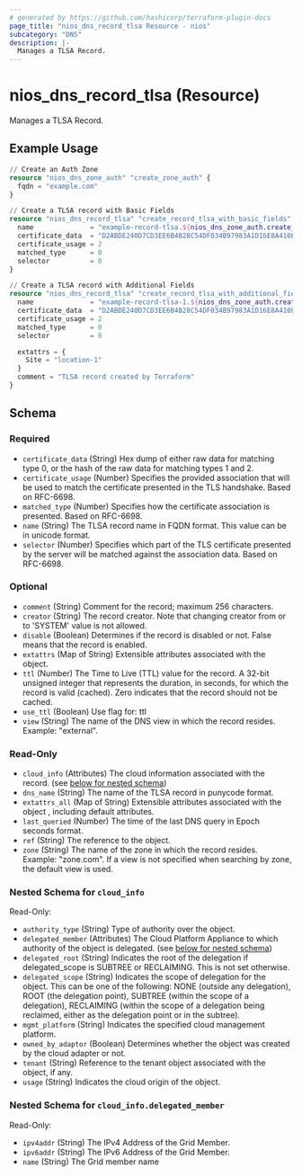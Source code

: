 ```yaml
---
# generated by https://github.com/hashicorp/terraform-plugin-docs
page_title: "nios_dns_record_tlsa Resource - nios"
subcategory: "DNS"
description: |-
  Manages a TLSA Record.
---
```


# nios_dns_record_tlsa (Resource)

Manages a TLSA Record.

## Example Usage

```terraform
// Create an Auth Zone
resource "nios_dns_zone_auth" "create_zone_auth" {
  fqdn = "example.com"
}

// Create a TLSA record with Basic Fields
resource "nios_dns_record_tlsa" "create_record_tlsa_with_basic_fields" {
  name              = "example-record-tlsa.${nios_dns_zone_auth.create_zone_auth.fqdn}"
  certificate_data  = "D2ABDE240D7CD3EE6B4B28C54DF034B97983A1D16E8A410E4561CB106618E971"
  certificate_usage = 2
  matched_type      = 0
  selector          = 0
}

// Create a TLSA record with Additional Fields
resource "nios_dns_record_tlsa" "create_record_tlsa_with_additional_fields" {
  name              = "example-record-tlsa-1.${nios_dns_zone_auth.create_zone_auth.fqdn}"
  certificate_data  = "D2ABDE240D7CD3EE6B4B28C54DF034B97983A1D16E8A410E4561CB106618E971"
  certificate_usage = 2
  matched_type      = 0
  selector          = 0

  extattrs = {
    Site = "location-1"
  }
  comment = "TLSA record created by Terraform"
}
```

<!-- schema generated by tfplugindocs -->
## Schema

### Required

- `certificate_data` (String) Hex dump of either raw data for matching type 0, or the hash of the raw data for matching types 1 and 2.
- `certificate_usage` (Number) Specifies the provided association that will be used to match the certificate presented in the TLS handshake. Based on RFC-6698.
- `matched_type` (Number) Specifies how the certificate association is presented. Based on RFC-6698.
- `name` (String) The TLSA record name in FQDN format. This value can be in unicode format.
- `selector` (Number) Specifies which part of the TLS certificate presented by the server will be matched against the association data. Based on RFC-6698.

### Optional

- `comment` (String) Comment for the record; maximum 256 characters.
- `creator` (String) The record creator. Note that changing creator from or to 'SYSTEM' value is not allowed.
- `disable` (Boolean) Determines if the record is disabled or not. False means that the record is enabled.
- `extattrs` (Map of String) Extensible attributes associated with the object.
- `ttl` (Number) The Time to Live (TTL) value for the record. A 32-bit unsigned integer that represents the duration, in seconds, for which the record is valid (cached). Zero indicates that the record should not be cached.
- `use_ttl` (Boolean) Use flag for: ttl
- `view` (String) The name of the DNS view in which the record resides. Example: "external".

### Read-Only

- `cloud_info` (Attributes) The cloud information associated with the record. (see [below for nested schema](#nestedatt--cloud_info))
- `dns_name` (String) The name of the TLSA record in punycode format.
- `extattrs_all` (Map of String) Extensible attributes associated with the object , including default attributes.
- `last_queried` (Number) The time of the last DNS query in Epoch seconds format.
- `ref` (String) The reference to the object.
- `zone` (String) The name of the zone in which the record resides. Example: "zone.com". If a view is not specified when searching by zone, the default view is used.

<a id="nestedatt--cloud_info"></a>
### Nested Schema for `cloud_info`

Read-Only:

- `authority_type` (String) Type of authority over the object.
- `delegated_member` (Attributes) The Cloud Platform Appliance to which authority of the object is delegated. (see [below for nested schema](#nestedatt--cloud_info--delegated_member))
- `delegated_root` (String) Indicates the root of the delegation if delegated_scope is SUBTREE or RECLAIMING. This is not set otherwise.
- `delegated_scope` (String) Indicates the scope of delegation for the object. This can be one of the following: NONE (outside any delegation), ROOT (the delegation point), SUBTREE (within the scope of a delegation), RECLAIMING (within the scope of a delegation being reclaimed, either as the delegation point or in the subtree).
- `mgmt_platform` (String) Indicates the specified cloud management platform.
- `owned_by_adaptor` (Boolean) Determines whether the object was created by the cloud adapter or not.
- `tenant` (String) Reference to the tenant object associated with the object, if any.
- `usage` (String) Indicates the cloud origin of the object.

<a id="nestedatt--cloud_info--delegated_member"></a>
### Nested Schema for `cloud_info.delegated_member`

Read-Only:

- `ipv4addr` (String) The IPv4 Address of the Grid Member.
- `ipv6addr` (String) The IPv6 Address of the Grid Member.
- `name` (String) The Grid member name
